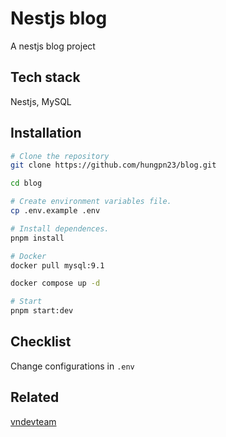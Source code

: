 # Nestjs blog

A nestjs blog project

## Tech stack

Nestjs, MySQL

## Installation

```bash
# Clone the repository
git clone https://github.com/hungpn23/blog.git

cd blog

# Create environment variables file.
cp .env.example .env

# Install dependences.
pnpm install

# Docker
docker pull mysql:9.1

docker compose up -d

# Start
pnpm start:dev
```

## Checklist

Change configurations in `.env`

## Related

[vndevteam](https://github.com/vndevteam/nestjs-boilerplate)
